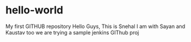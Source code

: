 # hello-world
My first GITHUB repository
Hello Guys, 
This is Snehal
I am with Sayan and Kaustav too
we are trying a sample jenkins GIThub proj
